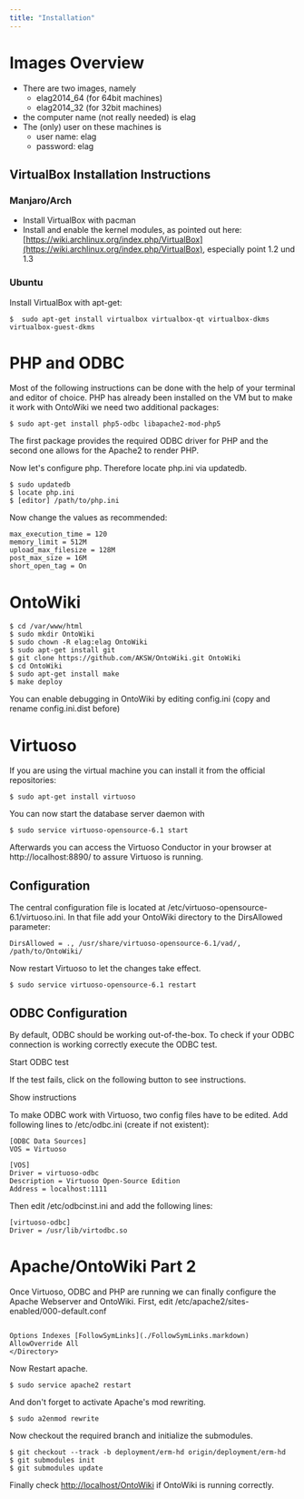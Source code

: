 ```yaml
---
title: "Installation"
---
```


# Images Overview

* There are two images, namely
    * elag2014_64 (for 64bit machines)
    * elag2014_32 (for 32bit machines)
* the computer name (not really needed) is elag
* The (only) user on these machines is
    * user name: elag
    * password: elag

## VirtualBox Installation Instructions

### Manjaro/Arch

* Install VirtualBox with pacman
* Install and enable the kernel modules, as pointed out here: [https://wiki.archlinux.org/index.php/VirtualBox](https://wiki.archlinux.org/index.php/VirtualBox), especially point 1.2 und 1.3

### Ubuntu

Install VirtualBox with apt-get:

<pre><code>$  sudo apt-get install virtualbox virtualbox-qt virtualbox-dkms virtualbox-guest-dkms</code></pre>

# PHP and ODBC
Most of the following instructions can be done with the help of your terminal and editor of choice. PHP has already been installed on the VM but to make it work with OntoWiki we need two additional packages:

<pre><code>$ sudo apt-get install php5-odbc libapache2-mod-php5</code></pre>

The first package provides the required ODBC driver for PHP and the second one allows for the Apache2 to render PHP.

Now let's configure php. Therefore locate php.ini via <code-inline>updatedb</code-inline>.

<pre><code class='bash'>$ sudo updatedb
$ locate php.ini
$ [editor] /path/to/php.ini
</code></pre>

Now change the values as recommended:

<pre><code class='bash'>max_execution_time = 120
memory_limit = 512M
upload_max_filesize = 128M 
post_max_size = 16M
short_open_tag = On
</code></pre>


# OntoWiki
<pre><code class='bash'>$ cd /var/www/html
$ sudo mkdir OntoWiki
$ sudo chown -R elag:elag OntoWiki
$ sudo apt-get install git
$ git clone https://github.com/AKSW/OntoWiki.git OntoWiki 
$ cd OntoWiki
$ sudo apt-get install make
$ make deploy
</code></pre>

You can enable debugging in OntoWiki by editing config.ini (copy and rename config.ini.dist before)

# Virtuoso
If you are using the virtual machine you can install it from the official repositories:

<pre><code>$ sudo apt-get install virtuoso</code></pre>  

You can now start the database server daemon with 
<pre><code>$ sudo service virtuoso-opensource-6.1 start</code></pre> 

Afterwards you can access the Virtuoso Conductor in your browser at <code-inline>http://localhost:8890/</code-inline> to assure Virtuoso is running.

## Configuration
The central configuration file is located at <code-inline>/etc/virtuoso-opensource-6.1/virtuoso.ini</code-inline>. In that file add your OntoWiki directory to the <code-inline>DirsAllowed</code-inline> parameter:

<pre><code class='apache'>DirsAllowed = ., /usr/share/virtuoso-opensource-6.1/vad/, /path/to/OntoWiki/</code></pre>

Now restart Virtuoso to let the changes take effect.
<pre><code>$ sudo service virtuoso-opensource-6.1 restart</code></pre> 

## ODBC Configuration

By default, ODBC should be working out-of-the-box. To check if your ODBC connection is working correctly execute the ODBC test.

<a class="pure-button" id='odbctest-button'><i class="fa fa-play-circle-o button-icon"></i> Start ODBC test</a>

<div id='odbctest-output'></div>

If the test fails, click on the following button to see instructions.

<a class="pure-button" id='odbc-instructions-button'><i class="fa fa-book button-icon"></i> Show instructions</a>

<div id='odbc-instructions' class="hidden-div">

To make ODBC work with Virtuoso, two config files have to be edited. Add following lines to <code-inline>/etc/odbc.ini</code-inline> (create if not existent): 

<pre><code>[ODBC Data Sources]
VOS = Virtuoso

[VOS]
Driver = virtuoso-odbc
Description = Virtuoso Open-Source Edition
Address = localhost:1111
</code></pre>

Then edit <code-inline>/etc/odbcinst.ini</code-inline> and add the following lines:

<pre><code>[virtuoso-odbc]
Driver = /usr/lib/virtodbc.so   
</code></pre>

</div>

# Apache/OntoWiki Part 2
Once Virtuoso, ODBC and PHP are running we can finally configure the Apache Webserver and OntoWiki. First, edit <code-inline>/etc/apache2/sites-enabled/000-default.conf</code-inline>

<pre><code class='xml'><Directory "/var/www/html">
Options Indexes [FollowSymLinks](./FollowSymLinks.markdown)
AllowOverride All 
&lt;/Directory>
</code></pre>

Now Restart apache.
<pre><code class='bash'>$ sudo service apache2 restart</code></pre> 

And don't forget to activate Apache's mod rewriting.
<pre><code class='bash'>$ sudo a2enmod rewrite</code></pre> 

Now checkout the required branch and initialize the submodules.
<pre><code class='bash'>$ git checkout --track -b deployment/erm-hd origin/deployment/erm-hd
$ git submodules init
$ git submodules update
</code></pre>

Finally check [http://localhost/OntoWiki](http://localhost/OntoWiki) if OntoWiki is running correctly.


